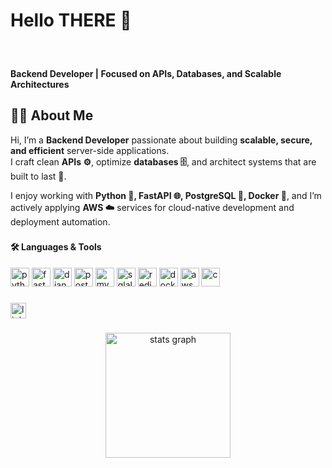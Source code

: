 <h1 align="left">Hello THERE 👋</h1>

###  
<br clear="both">

<h4 align="left">Backend Developer | Focused on APIs, Databases, and Scalable Architectures</h4>

###  

<h2 align="left">👩‍💻 About Me</h2>

Hi, I’m a **Backend Developer** passionate about building **scalable, secure, and efficient** server-side applications.  
I craft clean **APIs ⚙️**, optimize **databases 🗄️**, and architect systems that are built to last **🔧**.

I enjoy working with **Python 🐍, FastAPI 🌐, PostgreSQL 🐘, Docker 🐳**, and I’m actively applying **AWS ☁️** services for cloud-native development and deployment automation.

###  

<h4 align="left">🛠 Languages & Tools</h4>

<div align="left">
  <img src="https://cdn.jsdelivr.net/gh/devicons/devicon/icons/python/python-original.svg" height="30" alt="python" />
  <img src="https://cdn.jsdelivr.net/gh/devicons/devicon/icons/fastapi/fastapi-original.svg" height="30" alt="fastapi" />
  <img src="https://cdn.jsdelivr.net/gh/devicons/devicon/icons/django/django-plain.svg" height="30" alt="django" />
  <img src="https://cdn.jsdelivr.net/gh/devicons/devicon/icons/postgresql/postgresql-original.svg" height="30" alt="postgresql" />
  <img src="https://cdn.jsdelivr.net/gh/devicons/devicon/icons/mysql/mysql-original.svg" height="30" alt="mysql" />
  <img src="https://cdn.jsdelivr.net/gh/devicons/devicon/icons/sqlalchemy/sqlalchemy-original.svg" height="30" alt="sqlalchemy" />
  <img src="https://cdn.jsdelivr.net/gh/devicons/devicon/icons/redis/redis-original.svg" height="30" alt="redis" />
  <img src="https://cdn.jsdelivr.net/gh/devicons/devicon/icons/docker/docker-original.svg" height="30" alt="docker" />
  <img src="https://cdn.jsdelivr.net/gh/devicons/devicon/icons/amazonwebservices/amazonwebservices-line-wordmark.svg" height="30" alt="aws" />
  <img src="https://cdn.jsdelivr.net/gh/devicons/devicon/icons/c/c-original.svg" height="30" alt="c" />
</div>

###  

<div align="left">
  <a href="https://www.linkedin.com/in/salohiddin-undefined-981715373">
    <img src="https://img.shields.io/static/v1?message=LinkedIn&logo=linkedin&label=&color=0077B5&logoColor=white&labelColor=&style=for-the-badge" height="25" alt="linkedin" />
  </a>
</div>

###  

<div align="center">
  <img src="https://github-readme-stats.vercel.app/api?username=NeoCode-02&hide_title=true&hide_rank=false&show_icons=true&include_all_commits=true&count_private=true&disable_animations=false&theme=tokyonight&locale=en&hide_border=true&order=1" height="200" alt="stats graph" />
</div>


